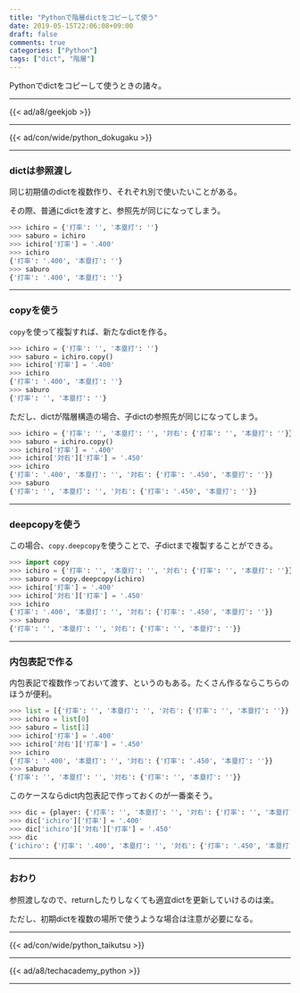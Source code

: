 ```yaml
---
title: "Pythonで階層dictをコピーして使う"
date: 2019-05-15T22:06:08+09:00
draft: false
comments: true
categories: ["Python"]
tags: ["dict", "階層"]
---
```


Pythonでdictをコピーして使うときの諸々。

<!--more-->

---

{{< ad/a8/geekjob >}}

---

{{< ad/con/wide/python_dokugaku >}}

---

### dictは参照渡し

同じ初期値のdictを複数作り、それぞれ別で使いたいことがある。

その際、普通にdictを渡すと、参照先が同じになってしまう。

```py
>>> ichiro = {'打率': '', '本塁打': ''}
>>> saburo = ichiro
>>> ichiro['打率'] = '.400'
>>> ichiro
{'打率': '.400', '本塁打': ''}
>>> saburo
{'打率': '.400', '本塁打': ''}
```

---

### copyを使う

`copy`を使って複製すれば、新たなdictを作る。

```py
>>> ichiro = {'打率': '', '本塁打': ''}
>>> saburo = ichiro.copy()
>>> ichiro['打率'] = '.400'
>>> ichiro
{'打率': '.400', '本塁打': ''}
>>> saburo
{'打率': '', '本塁打': ''}
```

ただし、dictが階層構造の場合、子dictの参照先が同じになってしまう。

```py
>>> ichiro = {'打率': '', '本塁打': '', '対右': {'打率': '', '本塁打': ''}}
>>> saburo = ichiro.copy()
>>> ichiro['打率'] = '.400'
>>> ichiro['対右']['打率'] = '.450'
>>> ichiro
{'打率': '.400', '本塁打': '', '対右': {'打率': '.450', '本塁打': ''}}
>>> saburo
{'打率': '', '本塁打': '', '対右': {'打率': '.450', '本塁打': ''}}
```

---

### deepcopyを使う

この場合、`copy.deepcopy`を使うことで、子dictまで複製することができる。

```py
>>> import copy
>>> ichiro = {'打率': '', '本塁打': '', '対右': {'打率': '', '本塁打': ''}}
>>> saburo = copy.deepcopy(ichiro)
>>> ichiro['打率'] = '.400'
>>> ichiro['対右']['打率'] = '.450'
>>> ichiro
{'打率': '.400', '本塁打': '', '対右': {'打率': '.450', '本塁打': ''}}
>>> saburo
{'打率': '', '本塁打': '', '対右': {'打率': '', '本塁打': ''}}
```

---

### 内包表記で作る

内包表記で複数作っておいて渡す、というのもある。たくさん作るならこちらのほうが便利。

```py
>>> list = [{'打率': '', '本塁打': '', '対右': {'打率': '', '本塁打': ''}} for _ in range(2)]
>>> ichiro = list[0]
>>> saburo = list[1]
>>> ichiro['打率'] = '.400'
>>> ichiro['対右']['打率'] = '.450'
>>> ichiro
{'打率': '.400', '本塁打': '', '対右': {'打率': '.450', '本塁打': ''}}
>>> saburo
{'打率': '', '本塁打': '', '対右': {'打率': '', '本塁打': ''}}
```

このケースならdict内包表記で作っておくのが一番楽そう。

```py
>>> dic = {player: {'打率': '', '本塁打': '', '対右': {'打率': '', '本塁打': ''}} for player in ['ichiro', 'saburo']}
>>> dic['ichiro']['打率'] = '.400'
>>> dic['ichiro']['対右']['打率'] = '.450'
>>> dic
{'ichiro': {'打率': '.400', '本塁打': '', '対右': {'打率': '.450', '本塁打': ''}}, 'saburo': {'打率': '', '本塁打': '', '対右': {'打率': '', '本塁打': ''}}}
```

---

### おわり

参照渡しなので、returnしたりしなくても適宜dictを更新していけるのは楽。

ただし、初期dictを複数の場所で使うような場合は注意が必要になる。

---

{{< ad/con/wide/python_taikutsu >}}

---

{{< ad/a8/techacademy_python >}}

---
